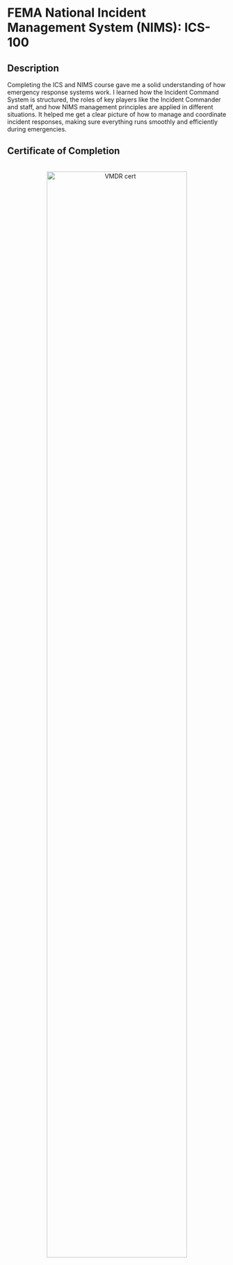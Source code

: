 <h1>FEMA National Incident Management System (NIMS): ICS-100</h1>

<h2>Description</h2>
Completing the ICS and NIMS course gave me a solid understanding of how emergency response systems work. I learned how the Incident Command System is structured, the roles of key players like the Incident Commander and staff, and how NIMS management principles are applied in different situations. It helped me get a clear picture of how to manage and coordinate incident responses, making sure everything runs smoothly and efficiently during emergencies.
<br />
<h2>Certificate of Completion</h2>

<p align="center">
<br/>
<img src="https://i.imgur.com/65xSaLM.png" height="80%" width="80%" alt="VMDR cert"/>
<br />
</p>

<!--
 ```diff
- text in red
+ text in green
! text in orange
# text in gray
@@ text in purple (and bold)@@
```
--!>
